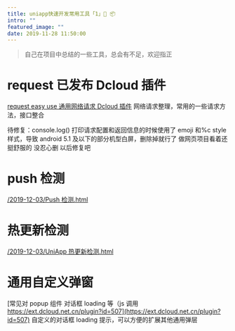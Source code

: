 ```yaml
---
title: uniapp快速开发常用工具「1」🔧 📦
intro: ""
featured_image: ""
date: 2019-11-28 11:50:00
---
```


> 自己在项目中总结的一些工具，总会有不足，欢迎指正

# request 已发布 Dcloud 插件

[request easy use 通用网络请求 Dcloud 插件](https://ext.dcloud.net.cn/plugin?id=714)
网络请求整理，常用的一些请求方法，接口整合

待修复：console.log() 打印请求配置和返回信息的时候使用了 emoji 和%c style 样式，导致 android 5.1 及以下的部分机型白屏，删除掉就行了
做网页项目看着还挺舒服的 没忍心删 以后修复吧

# push 检测

[/2019-12-03/Push 检测.html](/2019-12-03/Push检测.html)

# 热更新检测

[/2019-12-03/UniApp 热更新检测.html](/2019-12-03/UniApp热更新检测.html)

# 通用自定义弹窗

[常见对 popup 组件 对话框 loading 等（js 调用 https://ext.dcloud.net.cn/plugin?id=507](https://ext.dcloud.net.cn/plugin?id=507)
自定义的对话框 loading 提示，可以方便的扩展其他通用弹层

<!-- # 其他的没啥好写的了  晚点整理下  发插件吧 -->
